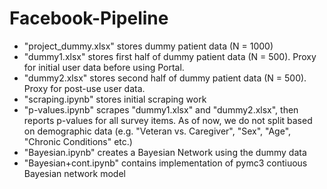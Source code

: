 # Facebook-Pipeline

* "project_dummy.xlsx" stores dummy patient data (N = 1000)
* "dummy1.xlsx" stores first half of dummy patient data (N = 500). Proxy for initial user data before using Portal.
* "dummy2.xlsx" stores second half of dummy patient data (N = 500). Proxy for post-use user data.
* "scraping.ipynb" stores initial scraping work
* "p-values.ipynb" scrapes "dummy1.xlsx" and "dummy2.xlsx", then reports p-values for all survey items. As of now, we do not split based on demographic data (e.g. "Veteran vs. Caregiver", "Sex", "Age", "Chronic Conditions" etc.)
* "Bayesian.ipynb" creates a Bayesian Network using the dummy data
* "Bayesian+cont.ipynb" contains implementation of pymc3 contiuous Bayesian network model
